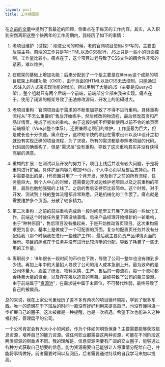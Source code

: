 ```yaml
---
layout: post
title: 工作期回顾
---
```


在[之前的文章](../工作回顾以及未来打算)中提到了我最近的回顾，侧重点在于每天的工作内容。其实，从入职到突然离职这整个快两年的工作周期内，我经历了如下的事情：

1. 老项目维护（试探）：刚进公司的时候，老的官网项目使用JSP写的，主要由后端主导。前端的工作只是写HTML以及CSS就行，JS上只是一些小的页面控制，工作量比较小。痛点在于，这个项目过老导致了CSS文件的耦合性非常的紧密，难以维护。

2. 在框架的基础上增加功能：后来分配到了一个组主要是在liferay这个成熟的项目框架上构建功能（OKR），由于页面的HTML以及CSS无法控制，只能通过JS注入的方式来实现功能的增加，所以用到了大量的JS（主要是jQuery框架），整个组就只有两个后端一个前端，前端部分全部由我来实现。痛点在于，使用了闭源的框架导致了无法修改源码，开发上的阻碍过大。

3. 老项目重构：官网项目由于需求的不断累加导致了不得不进行重构。具体重构流程从"不怎么重要的"售后开始练手，然后修改购物流程，最后修改首页和产品详情页，完成了初次的重构。由于这段时间不但要新使用以前不会的单页面前端框架（Vue.js整个体系），还要兼顾老项目的维护，工作量最为巨大，但是成长也十分快速。痛点在于，这种短平快的项目在需求设计以及UI设计之初就没有实现正确的项目流程，为了求稳，所有的需求都是参照老项目的代码。代码层的确重构了，但是"需求层"没有重构，导致了这次重构其实并没有获得高层的满意。

4. 重构的扩展：在测试以及开发的努力下，项目上线后并没有较大问题，于是将重构进行扩展。具体扩展内容为增加H5页，个人中心页以及售后支持页。其中需要指出的是，H5页面只用了一个月开发，涉及到了之前的所有流程，任务量巨大。到个人中心的时候，还需要边开发边维护老项目以及之前重构的项目，最后也勉勉强强的上线了。之后的售后支持页比较简单。这个时候，对于开发、测试到上线的整体流程都非常熟悉，只是机械化的工作罢了。痛点就是需要维护多个页面，分散了较多精力。

5. 第二次重构：之前的前端重构完成后一段时间组里又开展了后端的一些优化工作，前端这个时候任务量下降没啥事情。后来产品经理开始推新的一轮重构，由于"种种原因"，售后项目没有推起来，于是开始推动首页项目。这次重构需求更为复杂，基本上是做成了一个可配置的页面。复杂的配置页任务并没有分配给我（那个时候我在进行一些维护工作），最后我主要负责产品详情页面的展示。项目的痛点在于任务并没有进行比较清晰的分配，导致了耗费了一些无用的工作量。

6. 离职前夕：18年很长一段时间的币价在下跌，导致了公司一整年也没有赚到多少钱。再加上年中的大量招人导致了公司的用人成本急剧上升。最为致命的是公司体量大，涵盖了研发、物料采购、生产、售后的一套流程，每一个流程都会耗费大量的资金，以及存在难以追查的黑幕。最终导致了公司的裁员浪潮。由于前端属于"[资源池](https://www.zhihu.com/question/307381805/answer/565152434)"，在需求链中属于末置位，不可替代性弱，最终导致了自己的被裁员。

总的来说，我在上家公司里经历了差不多有两次的项目循环周期，学到了很多东西。唯一的遗憾在于下班后的时间一直没有好好利用来提高自己，也没有懂得进一步扩展自己的圈子。这次被裁是一种提醒，也是一次机遇。希望下次也能进入这种福利好，管理扁平的公司。

一个公司肯定会有大大小小的问题，作为个体如何明哲保身？主要需要能够获取信息资源，培养自己的能力资源。做任何职业都需要这两种资源，可能在不同阶段这两类资源的侧重点不同。我的理解是，信息资源需要有广阔的交友圈子，能够通过各种方式获取自己想要的信息。能力资源需要自己能够让人将事情分配给自己，并能将事情做好。前者需要时间以及阅历，后者需要通过持续的自我学习来加以提高。